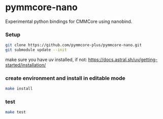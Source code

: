 # pymmcore-nano

Experimental python bindings for CMMCore using nanobind.

### Setup

```sh
git clone https://github.com/pymmcore-plus/pymmcore-nano.git
git submodule update --init
```

make sure you have uv installed, if not: <https://docs.astral.sh/uv/getting-started/installation/>

### create environment and install in editable mode

```sh
make install
```

### test

```sh
make test
```

